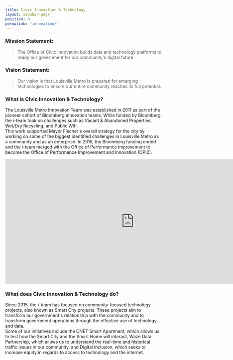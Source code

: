 ```yaml
---
title: Civic Innovation & Technology
layout: sidebar-page
position: 0
permalink: "innovation/"
---
```


### Mission Statement:
>The Office of Civic Innovation builds data and 
>technology platforms to ready our government for 
>our community's digital future

### Vision Statement:
>Our vision is that Louisville Metro is prepared for
>emerging technologies to ensure our entire community
>reaches its full potential.

### What is Civic Innovation & Technology?
The Louisville Metro Innovation Team was established in 2011 as part of the pioneer cohort of Bloomberg innovation teams. While funded by Bloomberg, the i-team took on challenges such as Vacant & Abandoned Properties, Wet/Dry Recycling, and Public Wifi.  
This work supported Mayor Fischer's overall strategy for the city by working on some of the biggest identified challenges in Louisville Metro as a community and as an enterprise. In 2015, the Bloomberg funding ended and the i-team merged with the Office of Performance Improvement to become the Office of Performance Improvement and Innovation (OPI2).

<iframe width="825" height="400" src="https://www.youtube.com/embed/OeylVsbk0B4" frameborder="0" allow="autoplay; encrypted-media" allowfullscreen></iframe>

### What does Civic Innovation & Technology do?
Since 2015, the i-team has focused on community-focused technology projects, also known as Smart City projects. These projects aim to transform our government's relationship with the community and to transform government operations through the effective use of technology and data.  
Some of our initiatives include the CNET Smart Apartment, which allows us to test how the Smart City and the Smart Home will interact, Waze Data Partnership, which allows us to understand the real-time and historical traffic issues in our community, and Digital Inclusion, which seeks to increase equity in regards to access to technology and the internet.
